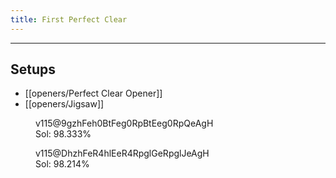 ```yaml
---
title: First Perfect Clear
---
```

___
## Setups
- [[openers/Perfect Clear Opener]]
- [[openers/Jigsaw]]
<figure class = "Rot180 fumen-figure">
	<fumen>v115@9gzhFeh0BtFeg0RpBtEeg0RpQeAgH</fumen>
	<figcaption><span title = "4956/5040">Sol: 98.333%</span></figcaption>
</figure>
<figure class = "Rot90 fumen-figure">
	<fumen>v115@DhzhFeR4hlEeR4RpglGeRpglJeAgH</fumen>
	<figcaption><span title = "4950/5040">Sol: 98.214%</span></figcaption>
</figure>